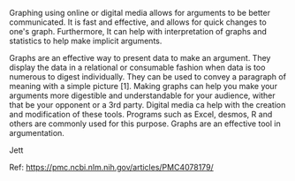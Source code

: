 
Graphing using online or digital media allows for arguments to be better communicated. It is fast and effective, and allows for quick changes to one's graph.  Furthermore, It can help with interpretation of graphs and statistics to help make implicit arguments. 

Graphs are an effective way to present data to make an argument.  They display the data in a relational or consumable fashion when data is too numerous to digest individually.  They can be used to convey a paragraph of meaning with a simple picture [1].  Making graphs can help you make your arguments more digestible and understandable for your audience, wither that be your opponent or a 3rd party. Digital media ca help with the creation and modification of these tools. Programs such as Excel, desmos, R and others are commonly used for this purpose. Graphs are an effective tool in argumentation.




Jett

Ref:
https://pmc.ncbi.nlm.nih.gov/articles/PMC4078179/
